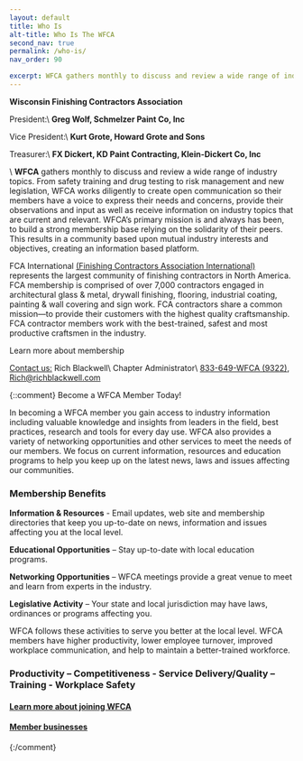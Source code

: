```yaml
---
layout: default
title: Who Is
alt-title: Who Is The WFCA
second_nav: true
permalink: /who-is/
nav_order: 90

excerpt: WFCA gathers monthly to discuss and review a wide range of industry topics. From safety training and drug testing to risk management and new legislation
---
```


**Wisconsin Finishing Contractors Association**

President:\\
**Greg Wolf,  Schmelzer Paint Co, Inc**

Vice President:\\
**Kurt Grote, Howard Grote and Sons**

Treasurer:\\
**FX Dickert,  KD Paint Contracting, Klein-Dickert Co, Inc**

\\
**WFCA** gathers monthly to discuss and review a wide range of industry topics. From safety training and drug testing to risk management and new legislation, WFCA works diligently to create open communication so their members have a voice to express their needs and concerns, provide their observations and input as well as receive information on industry topics that are current and relevant. WFCA’s primary mission is and always has been, to build a strong membership base relying on the solidarity of their peers. This results in a community based upon mutual industry interests and objectives, creating an information based platform.

FCA International [(Finishing Contractors Association International)][fcai] represents the largest community of finishing contractors in North America. FCA membership is comprised of over 7,000 contractors engaged in architectural glass & metal, drywall finishing, flooring, industrial coating, painting & wall covering and sign work. FCA contractors share a common mission—to provide their customers with the highest quality craftsmanship. FCA contractor members work with the best-trained, safest and most productive craftsmen in the industry.

Learn more about membership

[Contact us:][contact-us] Rich Blackwell\\
Chapter Administrator\\
[833-649-WFCA (9322)][phone-num], [Rich@richblackwell.com][mail-to]

[phone-num]: tel:833-649-9322
[fcai]: http://www.finishingcontractors.org/
[contact-us]: ../contact
[mail-to]: mailto:Rich@richblackwell.com?Subject=WFCA%20Contact%20Form%20Submission


{::comment}
Become a WFCA Member Today!

In becoming a WFCA member you gain access to industry information including valuable knowledge and insights from leaders in the field, best practices, research and tools for every day use. WFCA also provides a variety of networking opportunities and other services to meet the needs of our members.
We focus on current information, resources and education programs to help you keep up on the latest news, laws and issues affecting our communities.

### Membership Benefits

**​Information & Resources** - Email updates, web site and membership directories that keep you up-to-date on news, information and issues affecting you at the local level.

**Educational Opportunities** – Stay up-to-date with local education programs.

**Networking Opportunities** – WFCA meetings provide a great venue to meet and learn from experts in the industry.

**Legislative Activity** – Your state and local jurisdiction may have laws, ordinances or programs affecting you. 

WFCA follows these activities to serve you better at the local level.
WFCA members have higher productivity, lower employee turnover, improved workplace communication, and help to maintain a better-trained workforce.

### Productivity – Competitiveness - Service Delivery/Quality – Training - Workplace Safety

#### [Learn more about joining WFCA][contact-page]
[contact-page]: ../contact

#### [Member businesses][member-companies]
[member-companies]: ../membership/businesses
{:/comment}
